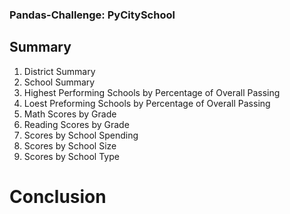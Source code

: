 ### Pandas-Challenge: PyCitySchool
## Summary
1. District Summary
2. School Summary
3. Highest Performing Schools by Percentage of Overall Passing
4. Loest Preforming Schools by Percentage of Overall Passing
5. Math Scores by Grade
6. Reading Scores by Grade
7. Scores by School Spending
8. Scores by School Size
9. Scores by School Type
# Conclusion
